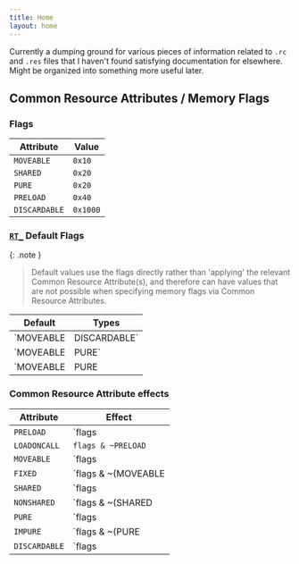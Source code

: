 ```yaml
---
title: Home
layout: home
---
```


Currently a dumping ground for various pieces of information related to `.rc` and `.res` files that I haven't found satisfying documentation for elsewhere. Might be organized into something more useful later.

## Common Resource Attributes / Memory Flags

### Flags

| Attribute | Value |
|-----------|-------|
| `MOVEABLE` | `0x10` |
| `SHARED` | `0x20` |
| `PURE` | `0x20` |
| `PRELOAD` | `0x40` |
| `DISCARDABLE` | `0x1000` |

### [`RT_`](https://learn.microsoft.com/en-us/windows/win32/menurc/resource-types) Default Flags

{: .note }
> Default values use the flags directly rather than 'applying' the relevant Common Resource Attribute(s), and therefore can have values that are not possible when specifying memory flags via Common Resource Attributes.

| Default | Types |
|----|---------|
| `MOVEABLE | DISCARDABLE` | `RT_ICON`, `RT_CURSOR` |
| `MOVEABLE | PURE` | `RT_RCDATA`, `RT_BITMAP` |
| `MOVEABLE | PURE | DISCARDABLE` | `RT_GROUP_ICON`, `RT_GROUP_CURSOR`, `RT_STRING` |

### Common Resource Attribute effects

| Attribute | Effect |
|-----------|--------|
| `PRELOAD` | `flags | PRELOAD` |
| `LOADONCALL` | `flags & ~PRELOAD` |
| `MOVEABLE` | `flags | MOVEABLE` |
| `FIXED` | `flags & ~(MOVEABLE | DISCARDABLE)` |
| `SHARED` | `flags | SHARED` |
| `NONSHARED` | `flags & ~(SHARED | DISCARDABLE)` |
| `PURE` | `flags | PURE` |
| `IMPURE` | `flags & ~(PURE | DISCARDABLE)` |
| `DISCARDABLE` | `flags | (DISCARDABLE | MOVEABLE | PURE)` |

